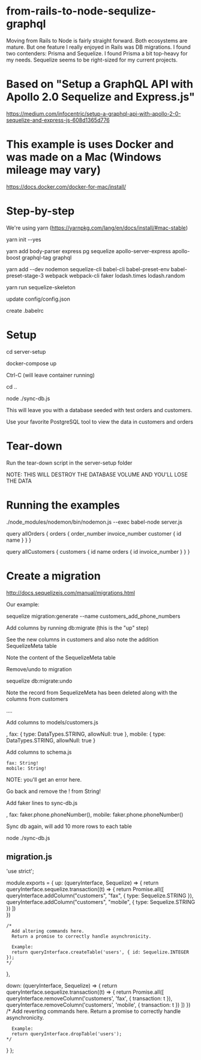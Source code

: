 # from-rails-to-node-sequlize-graphql
Moving from Rails to Node is fairly straight forward. Both ecosystems are mature. But one feature I really enjoyed in Rails was DB migrations. I found two contenders: Prisma and Sequelize. I found Prisma a bit top-heavy for my needs. Sequelize seems to be right-sized for my current projects.

# Based on "Setup a GraphQL API with Apollo 2.0 Sequelize and Express.js"

https://medium.com/infocentric/setup-a-graphql-api-with-apollo-2-0-sequelize-and-express-js-608d1365d776

# This example is uses Docker and was made on a Mac (Windows mileage may vary)

https://docs.docker.com/docker-for-mac/install/

# Step-by-step

We're using yarn (https://yarnpkg.com/lang/en/docs/install/#mac-stable)

yarn init --yes

yarn add body-parser express pg sequelize apollo-server-express apollo-boost graphql-tag graphql

yarn add --dev nodemon sequelize-cli babel-cli babel-preset-env babel-preset-stage-3 webpack webpack-cli faker lodash.times lodash.random

yarn run sequelize-skeleton

update config/config.json

create .babelrc

# Setup

cd server-setup

docker-compose up

Ctrl-C (will leave container running)

cd ..

node ./sync-db.js

This will leave you with a database seeded with test orders and customers.

Use your favorite PostgreSQL tool to view the data in customers and orders

# Tear-down

Run the tear-down script in the server-setup folder

NOTE: THIS WILL DESTROY THE DATABASE VOLUME AND YOU'LL LOSE THE DATA

# Running the examples

./node_modules/nodemon/bin/nodemon.js --exec babel-node server.js

query allOrders {
  orders {
    order_number
    invoice_number
    customer {
      id
      name
    }
  }
}

query allCustomers {
  customers {
    id
    name
    orders {
      id
      invoice_number
    }
  }
}

# Create a migration

http://docs.sequelizejs.com/manual/migrations.html

Our example:

sequelize migration:generate --name customers_add_phone_numbers

Add columns by running db:migrate (this is the "up" step)

See the new columns in customers and also note the addition SequelizeMeta table

Note the content of the SequelizeMeta table

Remove/undo to migration

sequelize db:migrate:undo

Note the record from SequelizeMeta has been deleted along with the columns from customers


....

Add columns to models/customers.js

,
    fax: {
      type: DataTypes.STRING,
      allowNull: true
    },
    mobile: {
      type: DataTypes.STRING,
      allowNull: true
    }

Add columns to schema.js

    fax: String!
    mobile: String!

NOTE: you'll get an error here.

Go back and remove the ! from String!

Add faker lines to sync-db.js

,
      fax: faker.phone.phoneNumber(),
      mobile: faker.phone.phoneNumber()

Sync db again, will add 10 more rows to each table

node ./sync-db.js






migration.js
-----------------------

'use strict';

module.exports = {
  up: (queryInterface, Sequelize) => {
    return queryInterface.sequelize.transaction((t) => {
      return Promise.all([
        queryInterface.addColumn("customers", "fax", {
          type: Sequelize.STRING
        }),
        queryInterface.addColumn("customers", "mobile", {
          type: Sequelize.STRING
        })
      ])  
  })

    /*
      Add altering commands here.
      Return a promise to correctly handle asynchronicity.

      Example:
      return queryInterface.createTable('users', { id: Sequelize.INTEGER });
    */
  },

  down: (queryInterface, Sequelize) => {
      return queryInterface.sequelize.transaction((t) => {
          return Promise.all([
              queryInterface.removeColumn('customers', 'fax', { transaction: t }),
              queryInterface.removeColumn('customers', 'mobile', { transaction: t })
          ])
      })
    /*
      Add reverting commands here.
      Return a promise to correctly handle asynchronicity.

      Example:
      return queryInterface.dropTable('users');
    */
  }
};









